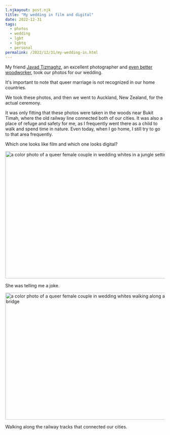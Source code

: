 ```yaml
---
l.njkayout: post.njk
title: "My wedding in film and digital"
date: 2022-12-31
tags:
  - photos
  - wedding
  - lgbt
  - lgbtq
  - personal
permalink: /2022/12/31/my-wedding-in.html
---
```

My friend [Javad Tizmaghz](http://javad-ti.com/category/essays/), an excellent photographer and [even better woodworker](https://www.youtube.com/@jiawoodwoodworking4285), took our photos for our wedding.

It's important to note that queer marriage is not recognized in our home countries.

We took these photos, and then we went to Auckland, New Zealand, for the actual ceremony.

It was only fitting that these photos were taken in the woods near Bukit Timah, where the old railway line connected both of our cities. It was also a place of refuge and safety for me, as I frequently went there as a child to walk and spend time in nature. Even today, when I go home, I still try to go to that area frequently.

Which one looks like film and which one looks digital?

<img src="/photos/uploads/5d1135eed5.jpg" width="600" height="401" alt="a color photo of a queer female couple in wedding whites in a jungle setting" />

She was telling me a joke.

<img src="/photos/uploads/79b835b820.jpg" width="600" height="400" alt="a color photo of a queer female couple in wedding whites walking along an old railway bridge" />

Walking along the railway tracks that connected our cities.

